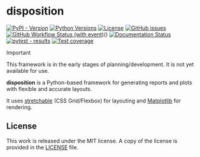 # disposition

[![PyPI - Version](https://img.shields.io/pypi/v/disposition)](https://pypi.org/project/disposition/)
[![Python Versions](https://img.shields.io/pypi/pyversions/disposition)](https://pypi.org/project/disposition/)
[![License](https://img.shields.io/github/license/mortencombat/disposition?color=blue)](https://github.com/mortencombat/disposition/blob/initial-setup/LICENSE)
[![GitHub issues](https://img.shields.io/github/issues/mortencombat/disposition?logo=github)](https://github.com/mortencombat/disposition/issues)
[![GitHub Workflow Status (with event)](https://img.shields.io/github/actions/workflow/status/mortencombat/disposition/build-publish.yml?logo=github)](https://github.com/mortencombat/disposition/actions/workflows/build-publish.yml)()
[![Documentation Status](https://readthedocs.org/projects/disposition/badge/?version=latest)](https://disposition.readthedocs.io/en/latest/?badge=latest)[![pytest - results](https://gist.github.com/mortencombat/d3bf1bee9867bb5fc725411dc256c185/raw/disposition-tests.svg)](https://github.com/mortencombat/disposition/actions/workflows/run-tests.yml)
[![Test coverage](https://gist.github.com/mortencombat/8ed41c3763b9e12b2f013a0c7d70827c/raw/disposition-coverage.svg)](https://github.com/mortencombat/disposition/actions/workflows/run-tests.yml)

> [!IMPORTANT]
> This framework is in the early stages of planning/development. It is not yet available for use.

**disposition** is a Python-based framework for generating reports and plots with flexible and accurate layouts.

It uses [stretchable](https://github.com/mortencombat/stretchable) (CSS Grid/Flexbox) for layouting and [Matplotlib](https://matplotlib.org/) for rendering.

## License

This work is released under the MIT license. A copy of the license is provided in the [LICENSE](https://github.com/mortencombat/disposition/blob/main/LICENSE) file.
